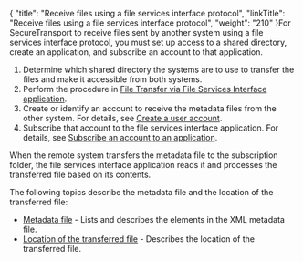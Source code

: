 {
    "title": "Receive files using a file services interface protocol",
    "linkTitle": "Receive files using a file services interface protocol",
    "weight": "210"
}For <span class="mc-variable axway_variables.Component_Short_Name variable">SecureTransport</span> to receive files sent by another system using a file services interface protocol, you must set up access to a shared directory, create an application, and subscribe an account to that application.

1.  Determine which shared directory the systems are to use to transfer the files and make it accessible from both systems.
2.  Perform the procedure in <a href="../../applications/applicationstransferfileservicesinterface#top" class="MCXref xref">File Transfer via File Services Interface application</a>.
3.  Create or identify an account to receive the metadata files from the other system. For details, see <a href="../../accounts/useraccounts/t_st_create_user_account#AccountsMenu_2253641766_1058767" class="MCXref xref">Create a user account</a>.
4.  Subscribe that account to the file services interface application. For details, see <a href="../../accounts/c_st_subscriptions/t_st_subscriptions#Subscrib" class="MCXref xref">Subscribe an account to an application</a>.

When the remote system transfers the metadata file to the subscription folder, the file services interface application reads it and processes the transferred file based on its contents.

The following topics describe the metadata file and the location of the transferred file:

-   <a href="r_st_metadata_file" class="MCXref xref">Metadata file</a> - Lists and describes the elements in the XML metadata file.
-   <a href="c_st_location_of_transferred_file" class="MCXref xref">Location of the transferred file</a> - Describes the location of the transferred file.
